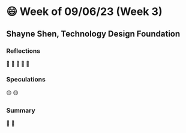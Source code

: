 # 😄 Week of 09/06/23 (Week 3)
## Shayne Shen, Technology Design Foundation

### Reflections
🔴 
🔴 
🔴 
🔴 
🔴 

### Speculations
🟡 
🟡 

### Summary
🔵
🔵
